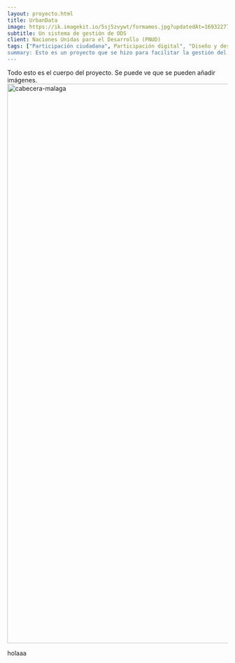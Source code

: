 ```yaml
---
layout: proyecto.html
title: UrbanData
image: https://ik.imagekit.io/5sj5zvywt/formamos.jpg?updatedAt=1693227703424
subtitle: Un sistema de gestión de ODS
client: Naciones Unidas para el Desarrollo (PNUD)
tags: ["Participación ciudadana", Participación digital", "Diseño y desarrollo"]
summary: Esto es un proyecto que se hizo para facilitar la gestión del cumplimiento de la agenda 2030 y los Objetivos de Desarrollo Sostenible
---
```


Todo esto es el cuerpo del proyecto. Se puede ve que se pueden añadir imágenes.
<img width="1280" alt="cabecera-malaga" src="https://github.com/dzenreda/new.enreda.coop/assets/82654816/8883ab7a-8a05-458e-bb4d-1732b179af7d">

holaaa
